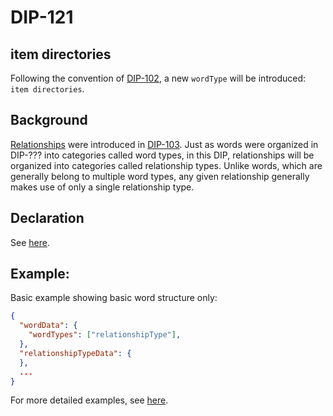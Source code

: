 DIP-121
======

item directories
------------------------------

Following the convention of [DIP-102](102.md), a new `wordType` will be introduced: `item directories`.

## Background

[Relationships](../../glossary/relationship.md) were introduced in [DIP-103](103.md). Just as words were organized in DIP-??? into categories called word types, in this DIP, relationships will be organized into categories called relationship types. Unlike words, which are generally belong to multiple word types, any given relationship generally makes use of only a single relationship type.

## Declaration

See [here](declarations/relationshipType.md).

## Example:

Basic example showing basic word structure only:

```json
{
  "wordData": {
    "wordTypes": ["relationshipType"],
  },
  "relationshipTypeData": {
  },
  ...
}
```

For more detailed examples, see [here](examples/relationshipTypes).
